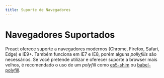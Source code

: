 ```yaml
---
title: Suporte de Navegadores
---
```


# Navegadores Suportados

Preact oferece suporte a navegadores modernos (Chrome, Firefox, Safari, Edge) e IE9+. Também funciona em IE7 e IE8, porém alguns <i>pollyfills</i> são necessários. Se você pretende utilizar e oferecer suporte a browser mais velhos, é recomendado o uso de um <i>polyfill</i> como [es5-shim] ou [babel-polyfill].

[es5-shim]: https://github.com/es-shims/es5-shim
[babel-polyfill]: https://babeljs.io/docs/usage/polyfill/

